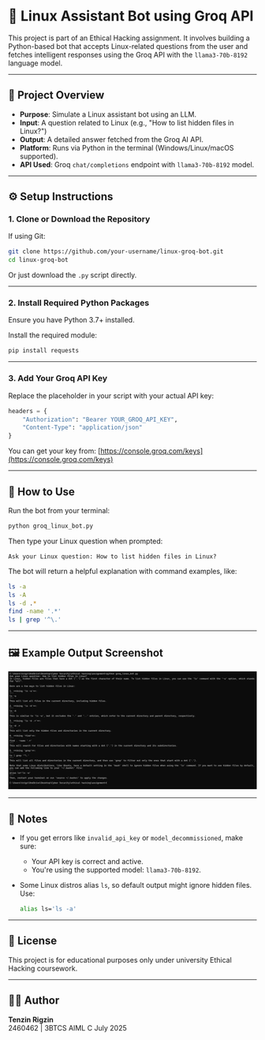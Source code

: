 
# 🐧 Linux Assistant Bot using Groq API

This project is part of an Ethical Hacking assignment. It involves building a Python-based bot that accepts Linux-related questions from the user and fetches intelligent responses using the Groq API with the `llama3-70b-8192` language model.

---

## 📌 Project Overview

- **Purpose**: Simulate a Linux assistant bot using an LLM.
- **Input**: A question related to Linux (e.g., "How to list hidden files in Linux?")
- **Output**: A detailed answer fetched from the Groq AI API.
- **Platform**: Runs via Python in the terminal (Windows/Linux/macOS supported).
- **API Used**: Groq `chat/completions` endpoint with `llama3-70b-8192` model.

---

## ⚙️ Setup Instructions

### 1. Clone or Download the Repository

If using Git:
```bash
git clone https://github.com/your-username/linux-groq-bot.git
cd linux-groq-bot
```
Or just download the `.py` script directly.

---

### 2. Install Required Python Packages

Ensure you have Python 3.7+ installed.

Install the required module:
```bash
pip install requests
```

---

### 3. Add Your Groq API Key

Replace the placeholder in your script with your actual API key:

```python
headers = {
    "Authorization": "Bearer YOUR_GROQ_API_KEY",
    "Content-Type": "application/json"
}
```

You can get your key from: [https://console.groq.com/keys](https://console.groq.com/keys)

---

## 🚀 How to Use

Run the bot from your terminal:

```bash
python groq_linux_bot.py
```

Then type your Linux question when prompted:
```
Ask your Linux question: How to list hidden files in Linux?
```

The bot will return a helpful explanation with command examples, like:
```bash
ls -a
ls -A
ls -d .*
find -name '.*'
ls | grep '^\.'
```

---

## 🖼️ Example Output Screenshot

![Example Output](example.png)


---

## 📝 Notes

- If you get errors like `invalid_api_key` or `model_decommissioned`, make sure:
  - Your API key is correct and active.
  - You're using the supported model: `llama3-70b-8192`.

- Some Linux distros alias `ls`, so default output might ignore hidden files. Use:
  ```bash
  alias ls='ls -a'
  ```

---

## 📄 License

This project is for educational purposes only under university Ethical Hacking coursework.

---

## 👨‍💻 Author

**Tenzin Rigzin**  
2460462 | 3BTCS AIML C
July 2025  
